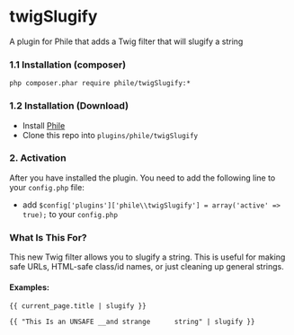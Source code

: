 twigSlugify
===========

A plugin for Phile that adds a Twig filter that will slugify a string

### 1.1 Installation (composer)

```
php composer.phar require phile/twigSlugify:*
```

### 1.2 Installation (Download)

* Install [Phile](https://github.com/PhileCMS/Phile)
* Clone this repo into `plugins/phile/twigSlugify`

### 2. Activation

After you have installed the plugin. You need to add the following line to your `config.php` file:

* add `$config['plugins']['phile\\twigSlugify'] = array('active' => true);` to your `config.php`

### What Is This For?

This new Twig filter allows you to slugify a string. This is useful for making safe URLs, HTML-safe class/id names, or just cleaning up general strings.

#### Examples:

```twig
{{ current_page.title | slugify }}

{{ "This Is an UNSAFE __and strange      string" | slugify }}
```
